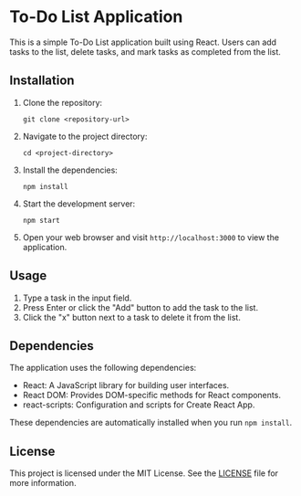 # To-Do List Application

This is a simple To-Do List application built using React. Users can add tasks to the list, delete tasks, and mark tasks as completed from the list.

## Installation

1. Clone the repository:
   ```
   git clone <repository-url>
   ```

2. Navigate to the project directory:
   ```
   cd <project-directory>
   ```

3. Install the dependencies:
   ```
   npm install
   ```

4. Start the development server:
   ```
   npm start
   ```

5. Open your web browser and visit `http://localhost:3000` to view the application.

## Usage

1. Type a task in the input field.
2. Press Enter or click the "Add" button to add the task to the list.
3. Click the "x" button next to a task to delete it from the list.

## Dependencies

The application uses the following dependencies:

- React: A JavaScript library for building user interfaces.
- React DOM: Provides DOM-specific methods for React components.
- react-scripts: Configuration and scripts for Create React App.

These dependencies are automatically installed when you run `npm install`.

## License

This project is licensed under the MIT License. See the [LICENSE](LICENSE) file for more information.
